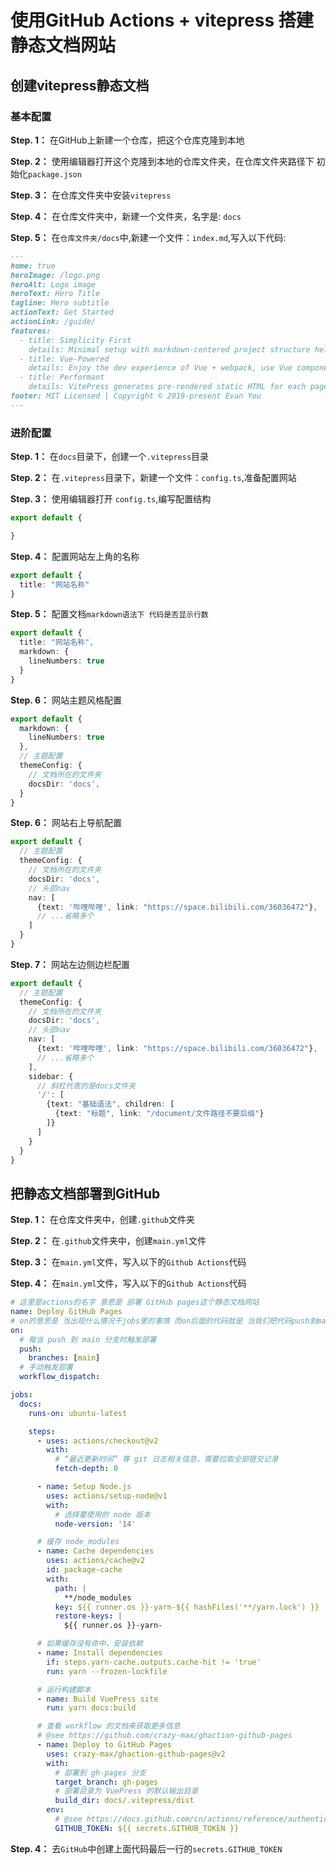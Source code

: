# 使用GitHub Actions + vitepress 搭建静态文档网站

## 创建vitepress静态文档

### 基本配置

**Step. 1：** 在GitHub上新建一个仓库，把这个仓库克隆到本地

**Step. 2：** 使用编辑器打开这个克隆到本地的仓库文件夹，在仓库文件夹路径下 初始化`package.json`

**Step. 3：** 在仓库文件夹中安装`vitepress`

**Step. 4：** 在仓库文件夹中，新建一个文件夹，名字是: `docs`

**Step. 5：** 在`仓库文件夹/docs`中,新建一个文件：`index.md`,写入以下代码:

```md
---
home: true
heroImage: /logo.png
heroAlt: Logo image
heroText: Hero Title
tagline: Hero subtitle
actionText: Get Started
actionLink: /guide/
features:
  - title: Simplicity First
    details: Minimal setup with markdown-centered project structure helps you focus on writing.
  - title: Vue-Powered
    details: Enjoy the dev experience of Vue + webpack, use Vue components in markdown, and develop custom themes with Vue.
  - title: Performant
    details: VitePress generates pre-rendered static HTML for each page, and runs as an SPA once a page is loaded.
footer: MIT Licensed | Copyright © 2019-present Evan You
---
```

### 进阶配置

**Step. 1：** 在`docs`目录下，创建一个`.vitepress`目录

**Step. 2：** 在`.vitepress`目录下，新建一个文件：`config.ts`,准备配置网站

**Step. 3：** 使用编辑器打开 `config.ts`,编写配置结构

```ts
export default {

}
```

**Step. 4：** 配置网站左上角的名称

```ts
export default {
  title: "网站名称"
}
```

**Step. 5：** 配置文档`markdown语法下 代码是否显示行数`

```ts
export default {
  title: "网站名称",
  markdown: {
    lineNumbers: true
  }
}
```

**Step. 6：** 网站主题风格配置

```ts
export default {
  markdown: {
    lineNumbers: true
  },
  // 主题配置
  themeConfig: {
    // 文档所在的文件夹
    docsDir: 'docs',
  }
}
```

**Step. 6：** 网站右上导航配置

```ts
export default {
  // 主题配置
  themeConfig: {
    // 文档所在的文件夹
    docsDir: 'docs',
    // 头部nav
    nav: [
      {text: '哔哩哔哩', link: "https://space.bilibili.com/36036472"},
      // ...省略多个
    ]
  }
}
```

**Step. 7：** 网站左边侧边栏配置

```ts
export default {
  // 主题配置
  themeConfig: {
    // 文档所在的文件夹
    docsDir: 'docs',
    // 头部nav
    nav: [
      {text: '哔哩哔哩', link: "https://space.bilibili.com/36036472"},
      // ...省略多个
    ],
    sidebar: {
      // 斜杠代表的是docs文件夹
      '/': [
        {text: "基础语法", children: [
          {text: "标题", link: "/document/文件路径不要后缀"}
        ]}
      ]
    }
  }
}
```

## 把静态文档部署到GitHub

**Step. 1：** 在仓库文件夹中，创建`.github`文件夹

**Step. 2：** 在`.github`文件夹中，创建`main.yml`文件

**Step. 3：** 在`main.yml`文件，写入以下的`Github Actions`代码

**Step. 4：** 在`main.yml`文件，写入以下的`Github Actions`代码

```yml
# 这里是actions的名字 意思是 部署 GitHub pages这个静态文档网站
name: Deploy GitHub Pages
# on的意思是 当出现什么情况干jobs里的事情 而on后面的代码就是 当我们把代码push到main分支的时候 让githubactions去做jobs中的事情
on:
  # 每当 push 到 main 分支时触发部署
  push:
    branches: [main]
  # 手动触发部署
  workflow_dispatch:

jobs:
  docs:
    runs-on: ubuntu-latest

    steps:
      - uses: actions/checkout@v2
        with:
          # “最近更新时间” 等 git 日志相关信息，需要拉取全部提交记录
          fetch-depth: 0

      - name: Setup Node.js
        uses: actions/setup-node@v1
        with:
          # 选择要使用的 node 版本
          node-version: '14'

      # 缓存 node_modules
      - name: Cache dependencies
        uses: actions/cache@v2
        id: package-cache
        with:
          path: |
            **/node_modules
          key: ${{ runner.os }}-yarn-${{ hashFiles('**/yarn.lock') }}
          restore-keys: |
            ${{ runner.os }}-yarn-

      # 如果缓存没有命中，安装依赖
      - name: Install dependencies
        if: steps.yarn-cache.outputs.cache-hit != 'true'
        run: yarn --frozen-lockfile

      # 运行构建脚本
      - name: Build VuePress site
        run: yarn docs:build

      # 查看 workflow 的文档来获取更多信息
      # @see https://github.com/crazy-max/ghaction-github-pages
      - name: Deploy to GitHub Pages
        uses: crazy-max/ghaction-github-pages@v2
        with:
          # 部署到 gh-pages 分支
          target_branch: gh-pages
          # 部署目录为 VuePress 的默认输出目录
          build_dir: docs/.vitepress/dist 
        env:
          # @see https://docs.github.com/cn/actions/reference/authentication-in-a-workflow#about-the-github_token-secret
          GITHUB_TOKEN: ${{ secrets.GITHUB_TOKEN }}
```

**Step. 4：** 去`GitHub`中创建上面代码最后一行的`secrets.GITHUB_TOKEN`
